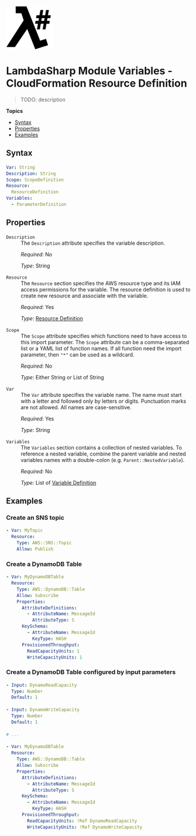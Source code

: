 ![λ#](LambdaSharp_v2_small.png)

# LambdaSharp Module Variables - CloudFormation Resource Definition

> TODO: description

__Topics__
* [Syntax](#syntax)
* [Properties](#properties)
* [Examples](#examples)

## Syntax

```yaml
Var: String
Description: String
Scope: ScopeDefinition
Resource:
  ResourceDefinition
Variables:
  - ParameterDefinition
```

## Properties

<dl>

<dt><code>Description</code></dt>
<dd>
The <code>Description</code> attribute specifies the variable description.

<i>Required</i>: No

<i>Type</i>: String
</dd>

<dt><code>Resource</code></dt>
<dd>
The <code>Resource</code> section specifies the AWS resource type and its IAM access permissions for the variable. The resource definition is used to create new resource and associate with the variable.

<i>Required</i>: Yes

<i>Type</i>: [Resource Definition](Module-Resource.md)
</dd>

<dt><code>Scope</code></dt>
<dd>
The <code>Scope</code> attribute specifies which functions need to have access to this import parameter. The <code>Scope</code> attribute can be a comma-separated list or a YAML list of function names. If all function need the import parameter, then <code>"*"</code> can be used as a wildcard.

<i>Required</i>: No

<i>Type</i>: Either String or List of String
</dd>

<dt><code>Var</code></dt>
<dd>
The <code>Var</code> attribute specifies the variable name. The name must start with a letter and followed only by letters or digits. Punctuation marks are not allowed. All names are case-sensitive.

<i>Required</i>: Yes

<i>Type</i>: String
</dd>

<dt><code>Variables</code></dt>
<dd>
The <code>Variables</code> section contains a collection of nested variables. To reference a nested variable, combine the parent variable and nested variables names with a double-colon (e.g. <code>Parent::NestedVariable</code>).

<i>Required:</i> No

<i>Type:</i> List of [Variable Definition](Module-Variables.md)
</dd>

</dl>

## Examples

### Create an SNS topic

```yaml
- Var: MyTopic
  Resource:
    Type: AWS::SNS::Topic
    Allow: Publish
```

### Create a DynamoDB Table

```yaml
- Var: MyDynamoDBTable
  Resource:
    Type: AWS::DynamoDB::Table
    Allow: Subscribe
    Properties:
      AttributeDefinitions:
        - AttributeName: MessageId
          AttributeType: S
      KeySchema:
        - AttributeName: MessageId
          KeyType: HASH
      ProvisionedThroughput:
        ReadCapacityUnits: 1
        WriteCapacityUnits: 1
```

### Create a DynamoDB Table configured by input parameters

```yaml
- Input: DynamoReadCapacity
  Type: Number
  Default: 1

- Input: DynamoWriteCapacity
  Type: Number
  Default: 1

# ...

- Var: MyDynamoDBTable
  Resource:
    Type: AWS::DynamoDB::Table
    Allow: Subscribe
    Properties:
      AttributeDefinitions:
        - AttributeName: MessageId
          AttributeType: S
      KeySchema:
        - AttributeName: MessageId
          KeyType: HASH
      ProvisionedThroughput:
        ReadCapacityUnits: !Ref DynamoReadCapacity
        WriteCapacityUnits: !Ref DynamoWriteCapacity
```
